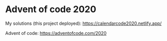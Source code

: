 # Advent of code 2020

My solutions (this project deployed): https://calendarcode2020.netlify.app/

Advent of code: https://adventofcode.com/2020
